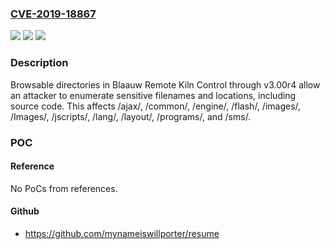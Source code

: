 ### [CVE-2019-18867](https://cve.mitre.org/cgi-bin/cvename.cgi?name=CVE-2019-18867)
![](https://img.shields.io/static/v1?label=Product&message=n%2Fa&color=blue)
![](https://img.shields.io/static/v1?label=Version&message=n%2Fa&color=blue)
![](https://img.shields.io/static/v1?label=Vulnerability&message=n%2Fa&color=brighgreen)

### Description

Browsable directories in Blaauw Remote Kiln Control through v3.00r4 allow an attacker to enumerate sensitive filenames and locations, including source code. This affects /ajax/, /common/, /engine/, /flash/, /images/, /Images/, /jscripts/, /lang/, /layout/, /programs/, and /sms/.

### POC

#### Reference
No PoCs from references.

#### Github
- https://github.com/mynameiswillporter/resume

